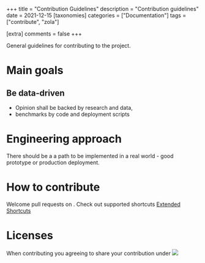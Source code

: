 +++
title = "Contribution Guidelines"
description = "Contribution guidelines"
date = 2021-12-15
[taxonomies]
categories = ["Documentation"]
tags = ["contribute", "zola"]

[extra]
comments = false
+++

General guidelines for contributing to the project.

<!-- more -->

# Main goals

## Be data-driven
- Opinion shall be backed by research and data,
- benchmarks by code and deployment scripts

# Engineering approach

There should be a a path to be implemented in a real world - good prototype or production deployment.
# How to contribute

Welcome pull requests on <a id="github" title="Github" href="https://github.com/reference-architecture-ai/reference-architecture.ai/" target="_blank">
            <span class="icon">
              <i class="fab fa-github"></i>
            </span>
            </a>. Check out supported shortcuts [Extended Shortcuts](@/docs/extended-shortcodes/index.md)

# Licenses
When contributing you agreeing to share your contribution under <span class="icon-text"><a href="https://creativecommons.org/licenses/by-sa/4.0/" target="_blank"><img src="https://img.shields.io/badge/License-CC%20BY--SA%204.0-lightgrey.svg"></a></span>